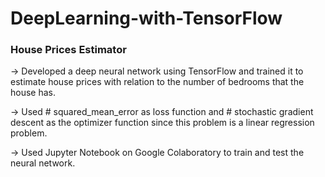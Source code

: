 # DeepLearning-with-TensorFlow

### House Prices Estimator
-> Developed a deep neural network using TensorFlow and trained it to estimate house prices with relation to the number of bedrooms that the house has.

-> Used # squared_mean_error as loss function and # stochastic gradient descent as the optimizer function since this problem is a linear regression problem.

-> Used Jupyter Notebook on Google Colaboratory to train and test the neural network.
